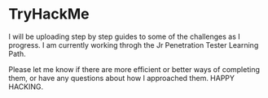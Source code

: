 # TryHackMe

I will be uploading step by step guides to some of the challenges as I progress. I am currently working throgh the Jr Penetration Tester Learning Path.

Please let me know if there are more efficient or better ways of completing them, or have any questions about how I approached them. HAPPY HACKING.
